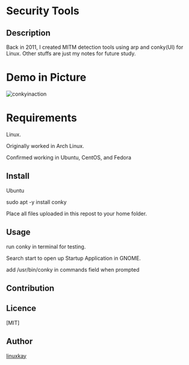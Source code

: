 # Security Tools 

## Description
Back in 2011, I created MITM detection tools using arp and conky(UI) for Linux. Other stuffs are just my notes for future study.

# Demo in Picture
![conkyinaction](https://raw.githubusercontent.com/wiki/linuxkay/Security_tools/images/conky_screenshot.jpeg)

# Requirements

Linux.

Originally worked in Arch Linux.

Confirmed working in Ubuntu, CentOS, and Fedora  

## Install
Ubuntu

sudo apt -y install conky

Place all files uploaded in this repost to your home folder.

## Usage
run conky in terminal for testing.

Search start to open up Startup Application in GNOME.

add /usr/bin/conky in commands field when prompted

## Contribution

## Licence
[MIT]

## Author

[linuxkay](https://github.com/linuxkay)
